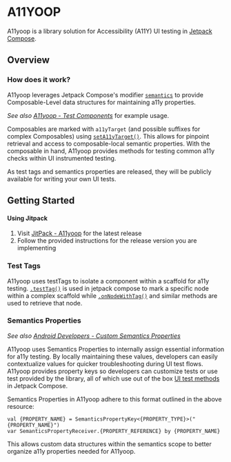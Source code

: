 # A11YOOP
A11yoop is a library solution for Accessibility (A11Y) UI testing in [Jetpack Compose](https://developer.android.com/jetpack/compose).

## Overview
### How does it work?
A11yoop leverages Jetpack Compose's modifier [`semantics`](https://developer.android.com/jetpack/compose/semantics) to provide Composable-Level data structures for maintaining a11y properties.

*See also [A11yoop - Test Components](https://github.com/Pandaradox/a11yoop/tree/main/a11yoop/src/main/java/com/pandaradox/a11yoop/testComponents)* for example usage.

Composables are marked with `a11yTarget` (and possible suffixes for complex Composables) using [`setA11yTarget()`](https://github.com/Pandaradox/a11yoop/blob/ef12b0c5bfd442f23f9c21b62c32b336f4782428/a11yoop/src/main/java/com/pandaradox/a11yoop/core/coreTags.kt#L23). This allows for pinpoint retrieval and access to composable-local semantic properties. With the composable in hand, A11yoop provides methods for testing common a11y checks within UI instrumented testing.  

As test tags and semantics properties are released, they will be publicly available for writing your own UI tests.  

## Getting Started 
#### Using Jitpack
1. Visit [JitPack - A11yoop](https://jitpack.io/#Pandaradox/a11yoop) for the latest release
2. Follow the provided instructions for the release version you are implementing

### Test Tags
A11yoop uses testTags to isolate a component within a scaffold for a11y testing. [`.testTag()`](https://developer.android.com/reference/kotlin/androidx/compose/ui/semantics/package-summary#(androidx.compose.ui.semantics.SemanticsPropertyReceiver).testTag()) is used in jetpack compose to mark a specific node within a complex scaffold while [`.onNodeWithTag()`](https://developer.android.com/reference/kotlin/androidx/compose/ui/test/package-summary#(androidx.compose.ui.test.SemanticsNodeInteractionsProvider).onNodeWithTag(kotlin.String,kotlin.Boolean)) and similar methods are used to retrieve that node.  

### Semantics Properties
*See also [Android Developers - Custom Semantics Properties](https://developer.android.com/jetpack/compose/testing#custom-semantics-properties)*

A11yoop uses Semantics Properties to internally assign essential information for a11y testing. By locally maintaining these values, developers can easily contextualize values for quicker troubleshooting during UI test flows. A11yoop provides property keys so developers can customize tests or use test provided by the library, all of which use out of the box [UI test methods](https://developer.android.com/jetpack/compose/testing) in Jetpack Compose. 

Semantics Properties in A11yoop adhere to this format outlined in the above resource:
```
val {PROPERTY_NAME} = SemanticsPropertyKey<{PROPERTY_TYPE}>("{PROPERTY_NAME}")
var SemanticsPropertyReceiver.{PROPERTY_REFERENCE} by {PROPERTY_NAME}
```

This allows custom data structures within the semantics scope to better organize a11y properties needed for A11yoop.
